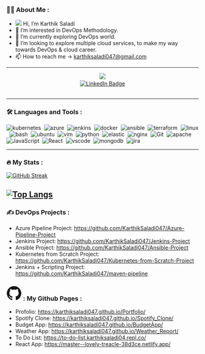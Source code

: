 ### :man_technologist: About Me :

- <img src="https://media.giphy.com/media/hvRJCLFzcasrR4ia7z/giphy.gif" width="30"/> Hi, I’m Karthik Saladi
- 👀 I’m interested in DevOps Methodology.
- 🌱 I’m currently exploring DevOps world.
- 💞️ I’m looking to explore multiple cloud services, to make my way towards DevOps & cloud career.
- 📫 How to reach me -> karthiksaladi047@gmail.com

---

<div id="header" align="center">
  <img src="https://media.giphy.com/media/f3iwJFOVOwuy7K6FFw/giphy.gif" width="400">
  <div id="badges">
      <a href="https://www.linkedin.com/in/sai-sampath-karthik-saladi-76a42a259">
        <img src="https://img.shields.io/badge/LinkedIn-blue?style=for-the-badge&logo=linkedin&logoColor=white" alt="LinkedIn Badge"/>
      </a><br>
      <img src="https://komarev.com/ghpvc/?username=KarthikSaladi047&style=flat-square&color=blue" alt=""/>
  </div>
</div>

---
### :hammer_and_wrench: Languages and Tools :
<div>
  <img src="https://cdn2.iconfinder.com/data/icons/mixd/512/16_kubernetes-512.png" title="kubernetes" alt="kubernetes" width="40" height="40"/>&nbsp;
  <img src="https://www.vaisulweb.com/wp-content/uploads/2019/02/azure_logo_794_new.png" title="azure" alt="azure" width="40" height="40"/>&nbsp;
  <img src="https://cdn.freebiesupply.com/logos/large/2x/jenkins-1-logo-png-transparent.png" title="jenkins" alt="jenkins" width="40" height="60"/>&nbsp;
  <img src="https://logos-world.net/wp-content/uploads/2021/02/Docker-Symbol.png" title="docker" alt="docker" width="65" height="40"/>&nbsp;
  <img src="https://stafwag.github.io/blog/images/ansible-logo-red-t.png"  title="ansible" alt="ansible" width="40" height="40"/>&nbsp;
  <img src="https://opensenselabs.com/sites/default/files/inline-images/terraform.png" title="terraform" alt="terraform" width="40" height="40"/>&nbsp;
  <img src="https://cdn.freebiesupply.com/logos/large/2x/linux-tux-1-logo-png-transparent.png" title="linux" alt="linux" width="60" height="40"/>&nbsp;
  <img src="https://www.linuxjournal.com/sites/default/files/styles/360_250/public/nodeimage/story/bash-icon_0.png" title="bash" alt="bash" width="40" height="40"/>&nbsp;
  <img src="https://iconape.com/wp-content/files/gq/111028/png/ubuntu-2.png" title="ubuntu" alt="ubuntu" width="50" height="40"/>&nbsp;
  <img src="https://upload.wikimedia.org/wikipedia/commons/thumb/9/9f/Vimlogo.svg/1200px-Vimlogo.svg.png" title="vim"  alt="vim" width="40" height="40"/>&nbsp;
  <img src="https://cdn3.iconfinder.com/data/icons/logos-and-brands-adobe/512/267_Python-1024.png" title="python" alt="python" width="40" height="40"/>&nbsp;
  <img src="https://www.mobilise.cloud/wp-content/uploads/2020/11/Elasticsearch-Logo-Color-V.png" title="elastic" alt="elastic" width="80" height="40"/>&nbsp;
  <img src="https://www.splunk.com/content/dam/splunk-blogs/images/2017/02/nginx-logo.png" title="nginx" alt="nginx" width="40" height="40"/>&nbsp;
  <img src="https://tech.bodyfitstation.com/wp-content/uploads/2016/11/git-logo.png" title="Git" alt="Git" width="40" height="40"/>&nbsp;
  <img src="https://compo.sr/data_custom/images/docs/tut_windows/apache.png" title="apache" alt="apache" width="40" height="40"/>&nbsp;
  <img src="https://cdn.iconscout.com/icon/free/png-512/javascript-2038874-1720087.png" title="JavaScript" alt="JavaScript" width="40" height="40"/>&nbsp;
  <img src="https://coder.clothing/images/stories/virtuemart/product/resized/react-logo_418x418.png" title="React" alt="React" width="40" height="40"/>&nbsp;
  <img src="https://static-00.iconduck.com/assets.00/file-type-vscode-icon-512x508-376y62ux.png" title="vscode"  alt="vscode" width="40" height="40"/>&nbsp;
  <img src="https://pluspng.com/img-png/logo-mongodb-png-mongodb-logo-anything-but-the-simplest-of-web-applications-requires-a-database-to-store-and-serve-content-from-choosing-the-right-database-and-structuring-413.png" title="mongodbmongodb" alt="mongodb" width="50" height="50"/>&nbsp;
  <img src="https://www.device42.com/wp-content/uploads/2019/07/jira-logo-gradient-blue@2x.png" title="jira" alt="jira" width="60" height="40"/>&nbsp;
  </div>

---

### :fire: My Stats :
[![GitHub Streak](http://github-readme-streak-stats.herokuapp.com?user=KarthikSaladi047&theme=dark&hide_border=true&border_radius=60&date_format=j%20M%5B%20Y%5D)](https://git.io/streak-stats)

[![Top Langs](https://github-readme-stats.vercel.app/api/top-langs/?username=KarthikSaladi047&layout=compact)](https://github.com/anuraghazra/github-readme-stats)
---
### :writing_hand: DevOps Projects :
- Azure Pipeline Project: https://github.com/KarthikSaladi047/Azure-Pipeline-Project
- Jenkins Project: https://github.com/KarthikSaladi047/Jenkins-Project
- Ansible Project: https://github.com/KarthikSaladi047/Ansible-Project
- Kubernetes from Scratch Project: https://github.com/KarthikSaladi047/Kubernetes-from-Scratch-Project
- Jenkins + Scripting Project: https://github.com/KarthikSaladi047/maven-pipeline

### <img src="https://github.com/devicons/devicon/blob/master/icons/github/github-original.svg" title="github" alt="github" width="40" height="40"/> : My Github Pages :

- Profolio: https://karthiksaladi047.github.io/Portfolio/
- Spotify Clone: https://karthiksaladi047.github.io/Spotify_Clone/
- Budget App: https://karthiksaladi047.github.io/BudgetApp/
- Weather App: https://karthiksaladi047.github.io/Weather_Report/
- To Do List: https://to-do-list.karthiksaladi04.repl.co/
- React App: https://master--lovely-treacle-38d3ce.netlify.app/



<!---
KarthikSaladi047/KarthikSaladi047 is a ✨ special ✨ repository because its `README.md` (this file) appears on your GitHub profile.
You can click the Preview link to take a look at your changes.
--->

